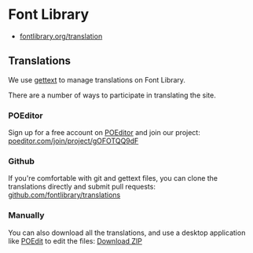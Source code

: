 # Font Library

* [fontlibrary.org/translation](https://fontlibrary.org/translation)

## Translations

We use <a href="https://www.gnu.org/software/gettext/manual/gettext.html">gettext</a> to manage translations on Font Library.

There are a number of ways to participate in translating the site.

### POEditor

Sign up for a free account on <a href="https://poeditor.com/">POEditor</a> and join our project: <a href="https://poeditor.com/join/project/gOFOTQQ9dF">poeditor.com/join/project/gOFOTQQ9dF</a>

### Github

If you're comfortable with git and gettext files, you can clone the translations directly and submit pull requests: <a href="https://github.com/fontlibrary/translations">github.com/fontlibrary/translations</a>

### Manually

You can also download all the translations, and use a desktop application like <a href="https://poedit.net/">POEdit</a> to edit the files: <a href="https://github.com/fontlibrary/translations/archive/master.zip">Download ZIP</a>
